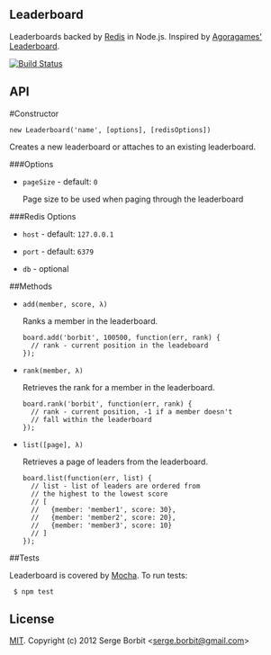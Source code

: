Leaderboard
-----------

Leaderboards backed by [Redis](http://redis.io) in Node.js. Inspired by [Agoragames' Leaderboard](https://github.com/agoragames/leaderboard).

[![Build Status](https://secure.travis-ci.org/borbit/node-leaderboard.png)](http://travis-ci.org/borbit/node-leaderboard)

API
---

#Constructor

    new Leaderboard('name', [options], [redisOptions])

Creates a new leaderboard or attaches to an existing leaderboard.

###Options

  - `pageSize` - default: `0`

    Page size to be used when paging through the leaderboard

###Redis Options

  - `host` - default: `127.0.0.1`

  - `port` - default: `6379`

  - `db` - optional


##Methods

  - `add(member, score, λ)`

    Ranks a member in the leaderboard.

        board.add('borbit', 100500, function(err, rank) {
          // rank - current position in the leadeboard
        });

  - `rank(member, λ)`

    Retrieves the rank for a member in the leaderboard.

        board.rank('borbit', function(err, rank) {
          // rank - current position, -1 if a member doesn't
          // fall within the leaderboard
        });

  - `list([page], λ)`

    Retrieves a page of leaders from the leaderboard.

        board.list(function(err, list) {
          // list - list of leaders are ordered from
          // the highest to the lowest score
          // [
          //   {member: 'member1', score: 30},
          //   {member: 'member2', score: 20},
          //   {member: 'member3', score: 10}
          // ]
        });

##Tests

Leaderboard is covered by [Mocha](http://visionmedia.github.com/mocha/). To run tests:

     $ npm test

## License 

[MIT](http://en.wikipedia.org/wiki/MIT_License#License_terms). Copyright (c) 2012 Serge Borbit &lt;serge.borbit@gmail.com&gt;